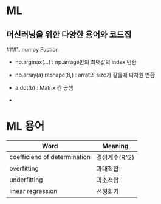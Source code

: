 # ML

## 머신러닝을 위한 다양한 용어와 코드집

###1. numpy Fuction
- np.argmax(...) : np.arrage안의 최댓값의 index 반환

- np.array(a).reshape(8,) : arrat의 size가 같을때 다차원 변환
- a.dot(b) : Matrix 간 곱셈

- 

# ML 용어
| Word  | Meaning|
| ------------- | ------------- |
| coefficiend of determination  | 결정계수(R^2)  |
| overfitting  | 과대적합  |
| underfitting  | 과소적합  |
| linear regression  | 선형회기  |